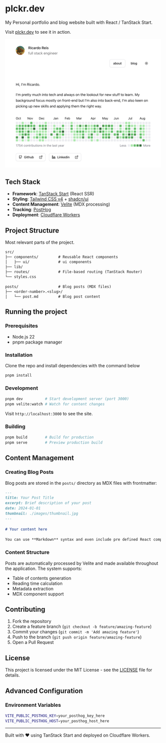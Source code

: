 # plckr.dev

My Personal portfolio and blog website built with React / TanStack Start.

Visit [plckr.dev](https://plckr.dev) to see it in action.

<picture>
  <source media="(prefers-color-scheme: dark)" srcset="./dark-site.png">
  <img alt="Website screenshot" src="./light-site.png">
</picture>

## Tech Stack

- **Framework**: [TanStack Start](https://tanstack.com/start) (React SSR)
- **Styling**: [Tailwind CSS v4](https://tailwindcss.com/) + [shadcn/ui](https://ui.shadcn.com/)
- **Content Management**: [Velite](https://velite.vercel.app/) (MDX processing)
- **Tracking**: [PostHog](https://posthog.com/)
- **Deployment**: [Cloudflare Workers](https://workers.cloudflare.com/)

## Project Structure

Most relevant parts of the project.

```
src/
├── components/         # Reusable React components
│   ├── ui/             # ui components
├── lib/
├── routes/             # File-based routing (TanStack Router)
└── styles.css

posts/                  # Blog posts (MDX files)
├── <order-number>.<slug>/
│   └── post.md         # Blog post content
```

## Running the project

### Prerequisites

- Node.js 22
- pnpm package manager

### Installation

Clone the repo and install dependencies with the command below

```bash
pnpm install
```

### Development

```bash
pnpm dev          # Start development server (port 3000)
pnpm velite:watch # Watch for content changes
```

Visit `http://localhost:3000` to see the site.

### Building

```bash
pnpm build        # Build for production
pnpm serve        # Preview production build
```

## Content Management

### Creating Blog Posts

Blog posts are stored in the `posts/` directory as MDX files with frontmatter:

```markdown
---
title: Your Post Title
excerpt: Brief description of your post
date: 2024-01-01
thumbnail: ./images/thumbnail.jpg
---

# Your content here

You can use **Markdown** syntax and even include pre defined React components!
```

### Content Structure

Posts are automatically processed by Velite and made available throughout the application. The system supports:

- Table of contents generation
- Reading time calculation
- Metadata extraction
- MDX component support

## Contributing

1. Fork the repository
2. Create a feature branch (`git checkout -b feature/amazing-feature`)
3. Commit your changes (`git commit -m 'Add amazing feature'`)
4. Push to the branch (`git push origin feature/amazing-feature`)
5. Open a Pull Request

## License

This project is licensed under the MIT License - see the [LICENSE](LICENSE) file for details.

## Advanced Configuration

### Environment Variables

```bash
VITE_PUBLIC_POSTHOG_KEY=your_posthog_key_here
VITE_PUBLIC_POSTHOG_HOST=your_posthog_host_here
```

---

Built with ❤️ using TanStack Start and deployed on Cloudflare Workers.
